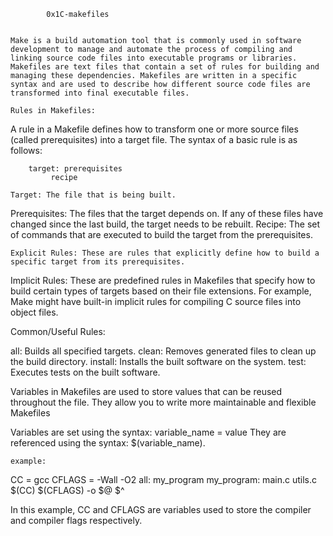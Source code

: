 			0x1C-makefiles

    
    Make is a build automation tool that is commonly used in software development to manage and automate the process of compiling and linking source code files into executable programs or libraries. Makefiles are text files that contain a set of rules for building and managing these dependencies. Makefiles are written in a specific syntax and are used to describe how different source code files are transformed into final executable files.

    Rules in Makefiles:
A rule in a Makefile defines how to transform one or more source files (called prerequisites) into a target file. The syntax of a basic rule is as follows:

		target: prerequisites
   			 recipe

    Target: The file that is being built.
Prerequisites: The files that the target depends on. If any of these files have changed since the last build, the target needs to be rebuilt.
Recipe: The set of commands that are executed to build the target from the prerequisites.

    Explicit Rules: These are rules that explicitly define how to build a specific target from its prerequisites.
Implicit Rules: These are predefined rules in Makefiles that specify how to build certain types of targets based on their file extensions. For example, Make might have built-in implicit rules for compiling C source files into object files.

Common/Useful Rules:

all: Builds all specified targets.
clean: Removes generated files to clean up the build directory.
install: Installs the built software on the system.
test: Executes tests on the built software.

Variables in Makefiles are used to store values that can be reused throughout the file. They allow you to write more maintainable and flexible Makefiles

Variables are set using the syntax: variable_name = value
They are referenced using the syntax: $(variable_name).

	example:
CC = gcc
CFLAGS = -Wall -O2
all: my_program
my_program: main.c utils.c
    $(CC) $(CFLAGS) -o $@ $^

In this example, CC and CFLAGS are variables used to store the compiler and compiler flags respectively.
